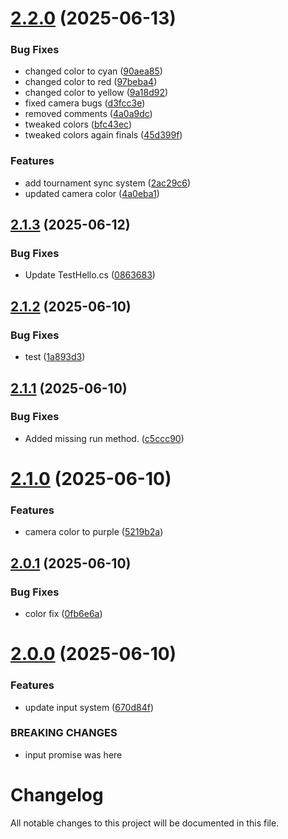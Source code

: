 # [2.2.0](https://github.com/promiseudomah/com.metaversemagna.tpromise/compare/v2.1.3...v2.2.0) (2025-06-13)


### Bug Fixes

* changed color to cyan ([90aea85](https://github.com/promiseudomah/com.metaversemagna.tpromise/commit/90aea8558ddd0cadb84867dc662202790c808c1a))
* changed color to red ([97beba4](https://github.com/promiseudomah/com.metaversemagna.tpromise/commit/97beba4844854abab35c3871e3c3ebe236afc1d2))
* changed color to yellow ([9a18d92](https://github.com/promiseudomah/com.metaversemagna.tpromise/commit/9a18d92ca5b5009ec07ec6ce123b16c8f5209df5))
* fixed camera bugs ([d3fcc3e](https://github.com/promiseudomah/com.metaversemagna.tpromise/commit/d3fcc3eadbf8b701c9958c540ad4ea791fe366af))
* removed comments ([4a0a9dc](https://github.com/promiseudomah/com.metaversemagna.tpromise/commit/4a0a9dc23bb6b7a012333b3ece8d76df7b6c462f))
* tweaked colors ([bfc43ec](https://github.com/promiseudomah/com.metaversemagna.tpromise/commit/bfc43eca97492e6379a9eec59bd367fbc33c8a13))
* tweaked colors again finals ([45d399f](https://github.com/promiseudomah/com.metaversemagna.tpromise/commit/45d399f5c88c25a540315db05590f152fdcd31ff))


### Features

* add tournament sync system ([2ac29c6](https://github.com/promiseudomah/com.metaversemagna.tpromise/commit/2ac29c6145ea875538088c766ed031955bacbad9))
* updated camera color ([4a0eba1](https://github.com/promiseudomah/com.metaversemagna.tpromise/commit/4a0eba16d0a19c24d1a292d80a4f9a55f7aa3a10))

## [2.1.3](https://github.com/promiseudomah/com.metaversemagna.tpromise/compare/v2.1.2...v2.1.3) (2025-06-12)


### Bug Fixes

* Update TestHello.cs ([0863683](https://github.com/promiseudomah/com.metaversemagna.tpromise/commit/08636834010f016cd837b846aca688e308443897))

## [2.1.2](https://github.com/promiseudomah/com.metaversemagna.tpromise/compare/v2.1.1...v2.1.2) (2025-06-10)


### Bug Fixes

* test ([1a893d3](https://github.com/promiseudomah/com.metaversemagna.tpromise/commit/1a893d3a84f3c843a2c408c508be498779392cc4))

## [2.1.1](https://github.com/promiseudomah/com.metaversemagna.tpromise/compare/v2.1.0...v2.1.1) (2025-06-10)


### Bug Fixes

* Added missing run method. ([c5ccc90](https://github.com/promiseudomah/com.metaversemagna.tpromise/commit/c5ccc9073c3b41a325e1d8e5c88a62062f8766c3))

# [2.1.0](https://github.com/promiseudomah/com.metaversemagna.tpromise/compare/v2.0.1...v2.1.0) (2025-06-10)


### Features

* camera color to purple ([5219b2a](https://github.com/promiseudomah/com.metaversemagna.tpromise/commit/5219b2addb41ce8db985a8cc0710ba437a842cb3))

## [2.0.1](https://github.com/promiseudomah/com.metaversemagna.tpromise/compare/v2.0.0...v2.0.1) (2025-06-10)


### Bug Fixes

* color fix ([0fb6e6a](https://github.com/promiseudomah/com.metaversemagna.tpromise/commit/0fb6e6a3886f233592ecd1f3551c5b3bb77b9352))

# [2.0.0](https://github.com/promiseudomah/com.metaversemagna.tpromise/compare/v1.2.2...v2.0.0) (2025-06-10)


### Features

* update input system ([670d84f](https://github.com/promiseudomah/com.metaversemagna.tpromise/commit/670d84fa84f130de4e78cb3c0fc1fe6a32bc1cef))


### BREAKING CHANGES

* input promise was here

# Changelog

All notable changes to this project will be documented in this file.
